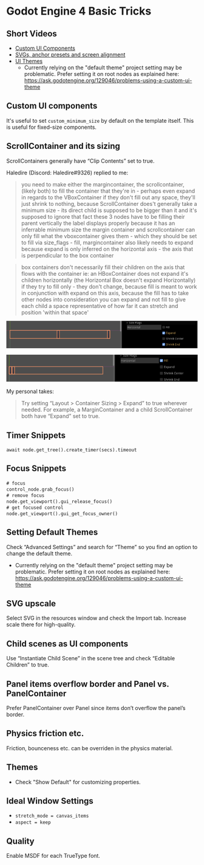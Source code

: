 # Godot Engine 4 Basic Tricks

## Short Videos

- [Custom UI Components](https://youtu.be/JIuPwhY-3z4)
- [SVGs, anchor presets and screen alignment](https://youtu.be/EeiYtErgsBc)
- [UI Themes](https://youtu.be/3D_7qOYGGsY)
  - Currently relying on the "default theme" project setting may be problematic. Prefer setting it on root nodes as explained here: https://ask.godotengine.org/129046/problems-using-a-custom-ui-theme

## Custom UI components

It's useful to set `custom_minimum_size` by default on the template itself. This is useful for fixed-size components.

## ScrollContainer and its sizing

ScrollContainers generally have “Clip Contents” set to true.

Haledire (Discord: Haledire#9326) replied to me:

> you need to make either the margincontainer, the scrollcontainer, (likely both) to fill the container that they're in - perhaps even expand in regards to the VBoxContainer
if they don't fill out any space, they'll just shrink to nothing, because ScrollContainer does't generally take a minimum size - its direct child is supposed to be bigger than it and it's supposed to ignore that fact
these 3 nodes have to be filling their parent vertically
the label displays properly because it has an inferrable minimum size
the margin container and scrollcontainer can only fill what the vboxcontainer gives them - which they should be set to fill via size_flags - fill, margincontainer also likely needs to expand because expand is only inferred on the horizontal axis - the axis that is perpendicular to the box container

> box containers don't necessarily fill their children on the axis that flows with the container
ie:  an HBoxContainer does not expand it's children horizontally (the Horizontal Box doesn't expand Horizontally)
if they try to fill only - they don't change, because fill is meant to work in conjunction with expand on this axis, because the fill has to take other nodes into consideration
you can expand and not fill to give each child a space representative of how far it can stretch and position 'within that space'

![1](img/scrolling-1.png)

![2](img/scrolling-2.png)

My personal takes:

> Try setting “Layout > Container Sizing > Expand” to true wherever needed. For example, a MarginContainer and a child ScrollContainer both have “Expand” set to true.

## Timer Snippets

```gdscript
await node.get_tree().create_timer(secs).timeout
```

## Focus Snippets

```gdscript
# focus
control_node.grab_focus()
# remove focus
node.get_viewport().gui_release_focus()
# get focused control
node.get_viewport().gui_get_focus_owner()
```

## Setting Default Themes

Check “Advanced Settings” and search for “Theme” so you find an option to change the default theme.

- Currently relying on the "default theme" project setting may be problematic. Prefer setting it on root nodes as explained here: https://ask.godotengine.org/129046/problems-using-a-custom-ui-theme

## SVG upscale

Select SVG in the resources window and check the Import tab. Increase scale there for high-quality.

## Child scenes as UI components

Use “Instantiate Child Scene” in the scene tree and check “Editable Children” to true.

## Panel items overflow border and Panel vs. PanelContainer

Prefer PanelContainer over Panel since items don’t overflow the panel’s border.

## Physics friction etc.

Friction, bounceness etc. can be overriden in the physics material.

## Themes

- Check "Show Default" for customizing properties.

## Ideal Window Settings

- `stretch_mode = canvas_items`
- `aspect = keep`

## Quality

Enable MSDF for each TrueType font.
